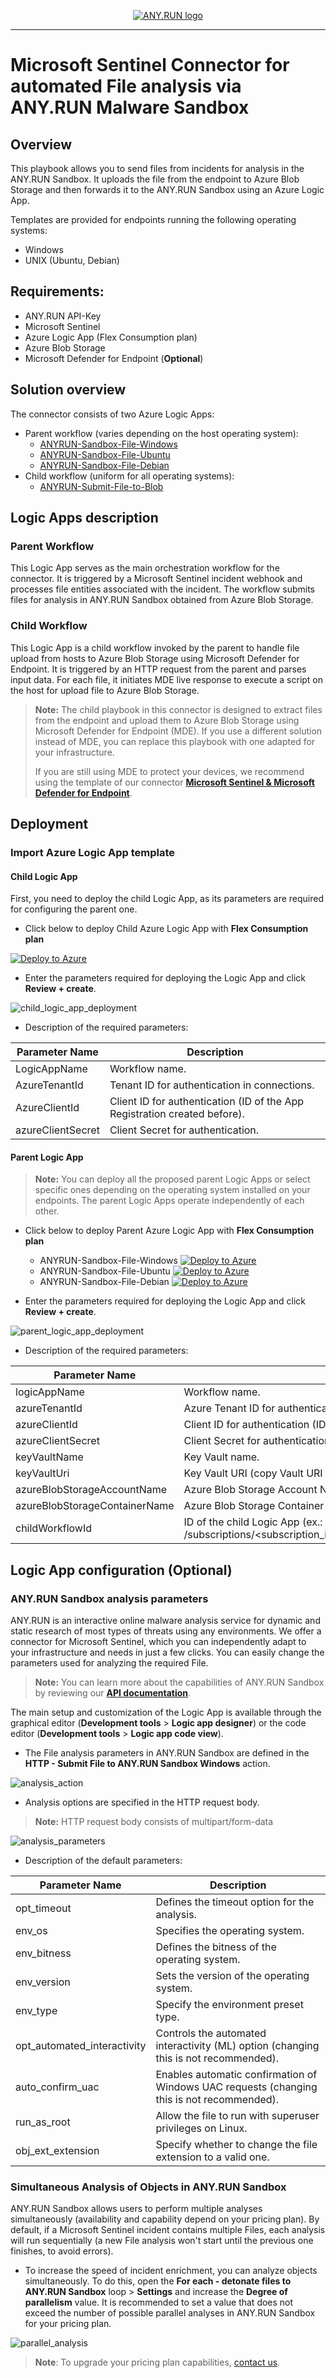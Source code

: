 <p align="center">
    <a href="#readme">
        <img alt="ANY.RUN logo" src="https://raw.githubusercontent.com/anyrun/anyrun-sdk/b3dfde1d3aa018d0a1c3b5d0fa8aaa652e80d883/static/logo.svg">
    </a>
</p>

______________________________________________________________________

# Microsoft Sentinel Connector for automated File analysis via ANY.RUN Malware Sandbox

## Overview

This playbook allows you to send files from incidents for analysis in the ANY.RUN Sandbox. 
It uploads the file from the endpoint to Azure Blob Storage and then forwards it to the ANY.RUN Sandbox using an Azure Logic App.

Templates are provided for endpoints running the following operating systems:
- Windows
- UNIX (Ubuntu, Debian)

## Requirements:
- ANY.RUN API-Key
- Microsoft Sentinel
- Azure Logic App (Flex Consumption plan)
- Azure Blob Storage
- Microsoft Defender for Endpoint (**Optional**)

## Solution overview

The connector consists of two Azure Logic Apps: 
- Parent workflow (varies depending on the host operating system):
  - [ANYRUN-Sandbox-File-Windows](https://github.com/rollehfoh/ANY.RUN/blob/main/connectors/Microsoft/Microsoft%20Sentinel/ANYRUN-Sandbox-File/Logic%20Apps/ANYRUN-Sandbox-File-Windows.json)
  - [ANYRUN-Sandbox-File-Ubuntu](https://github.com/rollehfoh/ANY.RUN/blob/main/connectors/Microsoft/Microsoft%20Sentinel/ANYRUN-Sandbox-File/Logic%20Apps/ANYRUN-Sandbox-File-Ubuntu.json)
  - [ANYRUN-Sandbox-File-Debian](https://github.com/rollehfoh/ANY.RUN/blob/main/connectors/Microsoft/Microsoft%20Sentinel/ANYRUN-Sandbox-File/Logic%20Apps/ANYRUN-Sandbox-File-Debian.json)
- Child workflow (uniform for all operating systems):
  - [ANYRUN-Submit-File-to-Blob](https://github.com/rollehfoh/ANY.RUN/blob/main/connectors/Microsoft/Microsoft%20Sentinel/ANYRUN-Sandbox-File/Logic%20Apps/ANYRUN-Submit-File-to-Blob.json)

## Logic Apps description

### Parent Workflow
This Logic App serves as the main orchestration workflow for the connector. It is triggered by a Microsoft Sentinel incident webhook and processes file entities associated with the incident. The workflow submits files for analysis in ANY.RUN Sandbox obtained from Azure Blob Storage. 

### Child Workflow

This Logic App is a child workflow invoked by the parent to handle file upload from hosts to Azure Blob Storage using Microsoft Defender for Endpoint. It is triggered by an HTTP request from the parent and parses input data. For each file, it initiates MDE live response to execute a script on the host for upload file to Azure Blob Storage.

 > **Note:** The child playbook in this connector is designed to extract files from the endpoint and upload them to Azure Blob Storage using Microsoft Defender for Endpoint (MDE). If you use a different solution instead of MDE, you can replace this playbook with one adapted for your infrastructure.
>
> If you are still using MDE to protect your devices, we recommend using the template of our connector **[Microsoft Sentinel & Microsoft Defender for Endpoint](https://github.com/rollehfoh/ANY.RUN/tree/main/connectors/Microsoft/Microsoft%20Sentinel/ANYRUN-Sandbox-Defender)**.

## Deployment

### Import Azure Logic App template

#### Child Logic App

First, you need to deploy the child Logic App, as its parameters are required for configuring the parent one.

- Click below to deploy Child Azure Logic App with **Flex Consumption plan**
 
[![Deploy to Azure](https://aka.ms/deploytoazurebutton)](https://portal.azure.com/#create/Microsoft.Template/uri/https%3A%2F%2Fraw.githubusercontent.com%2Frollehfoh%2FANY.RUN%2Fmain%2Fconnectors%2FMicrosoft%2FMicrosoft%2520Sentinel%2FANYRUN-Sandbox-File%2FLogic%2520Apps%2FANYRUN-Submit-File-to-Blob.json)

- Enter the parameters required for deploying the Logic App and click **Review + create**.

![child_logic_app_deployment](images/004.png)

- Description of the required parameters:

| Parameter Name                  | Description                                                                 |
|---------------------------------|-----------------------------------------------------------------------------|
| LogicAppName                    | Workflow name.                                                              |
| AzureTenantId                   | Tenant ID for authentication in connections.                                |
| AzureClientId                   | Client ID for authentication (ID of the App Registration created before).   |
| azureClientSecret               | Client Secret for authentication.                                           |

#### Parent Logic App 

> **Note:** You can deploy all the proposed parent Logic Apps or select specific ones depending on the operating system installed on your endpoints. The parent Logic Apps operate independently of each other.

- Click below to deploy Parent Azure Logic App with **Flex Consumption plan**
  - ANYRUN-Sandbox-File-Windows
[![Deploy to Azure](https://aka.ms/deploytoazurebutton)](https://portal.azure.com/#create/Microsoft.Template/uri/https%3A%2F%2Fraw.githubusercontent.com%2Frollehfoh%2FANY.RUN%2Fmain%2Fconnectors%2FMicrosoft%2FMicrosoft%2520Sentinel%2FANYRUN-Sandbox-File%2FLogic%2520Apps%2FANYRUN-Sandbox-File-Windows.json)
  - ANYRUN-Sandbox-File-Ubuntu
[![Deploy to Azure](https://aka.ms/deploytoazurebutton)](https://portal.azure.com/#create/Microsoft.Template/uri/https%3A%2F%2Fraw.githubusercontent.com%2Frollehfoh%2FANY.RUN%2Fmain%2Fconnectors%2FMicrosoft%2FMicrosoft%2520Sentinel%2FANYRUN-Sandbox-File%2FLogic%2520Apps%2FANYRUN-Sandbox-File-Ubuntu.json)
  - ANYRUN-Sandbox-File-Debian
[![Deploy to Azure](https://aka.ms/deploytoazurebutton)](https://portal.azure.com/#create/Microsoft.Template/uri/https%3A%2F%2Fraw.githubusercontent.com%2Frollehfoh%2FANY.RUN%2Fmain%2Fconnectors%2FMicrosoft%2FMicrosoft%2520Sentinel%2FANYRUN-Sandbox-File%2FLogic%2520Apps%2FANYRUN-Sandbox-File-Debian.json)

- Enter the parameters required for deploying the Logic App and click **Review + create**.

![parent_logic_app_deployment](images/005.png)

- Description of the required parameters:

| Parameter Name              | Description                                                                 |
|-----------------------------|-----------------------------------------------------------------------------|
| logicAppName                | Workflow name.                                                              |
| azureTenantId               | Azure Tenant ID for authentication in connections.                          |
| azureClientId               | Client ID for authentication (ID of the App Registration created before).   |
| azureClientSecret           | Client Secret for authentication.                                           |
| keyVaultName                | Key Vault name.                                                             |
| keyVaultUri                 | Key Vault URI (copy Vault URI from your Key Vault overview).                |
| azureBlobStorageAccountName | Azure Blob Storage Account Name.                                            |
| azureBlobStorageContainerName | Azure Blob Storage Container Name.                                        |
| childWorkflowId             | ID of the child Logic App (ex.: /subscriptions/<subscription_id>/resourceGroups/<resource_group_name>/providers/Microsoft.Logic/workflows/<child_Logic_App_name>). |

## Logic App configuration (Optional)

### ANY.RUN Sandbox analysis parameters

ANY.RUN is an interactive online malware analysis service for dynamic and static research of most types of threats using any environments. We offer a connector for Microsoft Sentinel, which you can independently adapt to your infrastructure and needs in just a few clicks. You can easily change the parameters used for analyzing the required File.

> **Note:** You can learn more about the capabilities of ANY.RUN Sandbox by reviewing our **[API documentation](https://any.run/api-documentation/)**.

The main setup and customization of the Logic App is available through the graphical editor (**Development tools** > **Logic app designer**) or the code editor (**Development tools** > **Logic app code view**).

- The File analysis parameters in ANY.RUN Sandbox are defined in the **HTTP - Submit File to ANY.RUN Sandbox Windows** action.

![analysis_action](images/001.png)

- Analysis options are specified in the HTTP request body.

 > **Note:** HTTP request body consists of multipart/form-data

![analysis_parameters](images/002.png)

- Description of the default parameters:

| Parameter Name              | Description                                                                 |
|-----------------------------|-----------------------------------------------------------------------------|
| opt_timeout                 | Defines the timeout option for the analysis.                                |
| env_os                      | Specifies the operating system.                                             |
| env_bitness                 | Defines the bitness of the operating system.                                |
| env_version                 | Sets the version of the operating system.                                   |
| env_type                    | Specify the environment preset type.                                        |
| opt_automated_interactivity | Controls the automated interactivity (ML) option (changing this is not recommended). |
| auto_confirm_uac            | Enables automatic confirmation of Windows UAC requests (changing this is not recommended). |
| run_as_root                 | Allow the file to run with superuser privileges on Linux.                   |
| obj_ext_extension           | Specify whether to change the file extension to a valid one.                |

### Simultaneous Analysis of Objects in ANY.RUN Sandbox

ANY.RUN Sandbox allows users to perform multiple analyses simultaneously (availability and capability depend on your pricing plan). By default, if a Microsoft Sentinel incident contains multiple Files, each analysis will run sequentially (a new File analysis won't start until the previous one finishes, to avoid errors).

- To increase the speed of incident enrichment, you can analyze objects simultaneously. To do this, open the **For each - detonate files to ANY.RUN Sandbox** loop > **Settings** and increase the **Degree of parallelism** value. It is recommended to set a value that does not exceed the number of possible parallel analyses in ANY.RUN Sandbox for your pricing plan.

![parallel_analysis](images/003.png)

> **Note**: To upgrade your pricing plan capabilities, [contact us](https://app.any.run/contact-us).

